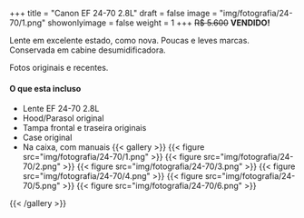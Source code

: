 +++
title = "Canon EF 24-70 2.8L"
draft = false
image = "img/fotografia/24-70/1.png"
showonlyimage = false
weight = 1
+++
<span class="sold">~~R$ 5.600~~</span> **VENDIDO!**

Lente em excelente estado, como nova. Poucas e leves marcas. Conservada em cabine desumidificadora.

Fotos originais e recentes.

<!--more-->

#### O que esta incluso

- Lente EF 24-70 2.8L
- Hood/Parasol original
- Tampa frontal e traseira originais
- Case original
- Na caixa, com manuais
{{< gallery >}}
{{< figure src="img/fotografia/24-70/1.png" >}}
{{< figure src="img/fotografia/24-70/2.png" >}}
{{< figure src="img/fotografia/24-70/3.png" >}}
{{< figure src="img/fotografia/24-70/4.png" >}}
{{< figure src="img/fotografia/24-70/5.png" >}}
{{< figure src="img/fotografia/24-70/6.png" >}}

{{< /gallery >}}

